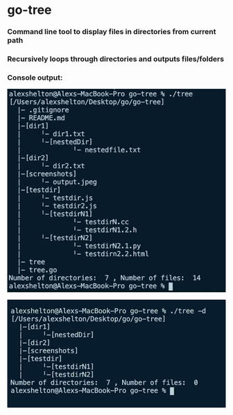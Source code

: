 # go-tree

### Command line tool to display files in directories from current path
### Recursively loops through directories and outputs files/folders

### Console output:
![alt text](https://raw.githubusercontent.com/alexshelto/go-tree/master/screenshots/noflags.jpg)

![alt text](https://raw.githubusercontent.com/alexshelto/go-tree/master/screenshots/d-flag.jpg)

